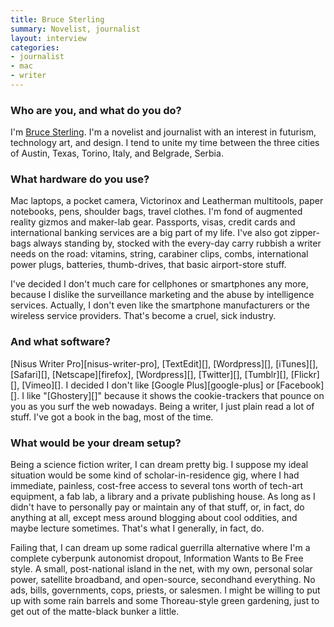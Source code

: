 ```yaml
---
title: Bruce Sterling
summary: Novelist, journalist
layout: interview
categories:
- journalist
- mac
- writer
---
```


### Who are you, and what do you do?

I'm [Bruce Sterling](http://www.well.com/conf/mirrorshades/ "Bruce's website."). I'm a novelist and journalist with an interest in futurism, technology art, and design. I tend to unite my time between the three cities of Austin, Texas, Torino, Italy, and Belgrade, Serbia.

### What hardware do you use?

Mac laptops, a pocket camera, Victorinox and Leatherman multitools, paper notebooks, pens, shoulder bags, travel clothes. I'm fond of augmented reality gizmos and maker-lab gear. Passports, visas, credit cards and international banking services are a big part of my life. I've also got zipper-bags always standing by, stocked with the every-day carry rubbish a writer needs on the road: vitamins, string, carabiner clips, combs, international power plugs, batteries, thumb-drives, that basic airport-store stuff.

I've decided I don't much care for cellphones or smartphones any more, because I dislike the surveillance marketing and the abuse by intelligence services. Actually, I don't even like the smartphone manufacturers or the wireless service providers. That's become a cruel, sick industry.

### And what software?

[Nisus Writer Pro][nisus-writer-pro], [TextEdit][], [Wordpress][], [iTunes][], [Safari][], [Netscape][firefox], [Wordpress][], [Twitter][], [Tumblr][], [Flickr][], [Vimeo][]. I decided I don't like [Google Plus][google-plus] or [Facebook][]. I like "[Ghostery][]" because it shows the cookie-trackers that pounce on you as you surf the web nowadays. Being a writer, I just plain read a lot of stuff. I've got a book in the bag, most of the time.

### What would be your dream setup?

Being a science fiction writer, I can dream pretty big. I suppose my ideal situation would be some kind of scholar-in-residence gig, where I had immediate, painless, cost-free access to several tons worth of tech-art equipment, a fab lab, a library and a private publishing house. As long as I didn't have to personally pay or maintain any of that stuff, or, in fact, do anything at all, except mess around blogging about cool oddities, and maybe lecture sometimes. That's what I generally, in fact, do.

Failing that, I can dream up some radical guerrilla alternative where I'm a complete cyberpunk autonomist dropout, Information Wants to Be Free style. A small, post-national island in the net, with my own, personal solar power, satellite broadband, and open-source, secondhand everything. No ads, bills, governments, cops, priests, or salesmen. I might be willing to put up with some rain barrels and some Thoreau-style green gardening, just to get out of the matte-black bunker a little.